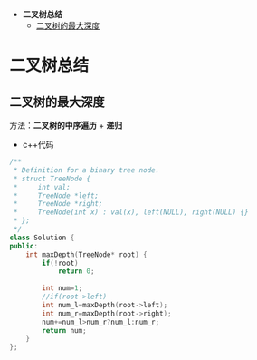 * **二叉树总结**
  * [二叉树的最大深度](#二叉树的最大深度)
	
	
	
# 二叉树总结
## 二叉树的最大深度
方法：**二叉树的中序遍历** + **递归**
* c++代码
```c++
/**
 * Definition for a binary tree node.
 * struct TreeNode {
 *     int val;
 *     TreeNode *left;
 *     TreeNode *right;
 *     TreeNode(int x) : val(x), left(NULL), right(NULL) {}
 * };
 */
class Solution {
public:
    int maxDepth(TreeNode* root) {
        if(!root)
            return 0;
        
        int num=1;
        //if(root->left)
        int num_l=maxDepth(root->left);
        int num_r=maxDepth(root->right);
        num+=num_l>num_r?num_l:num_r;
        return num;
    }
};
```
